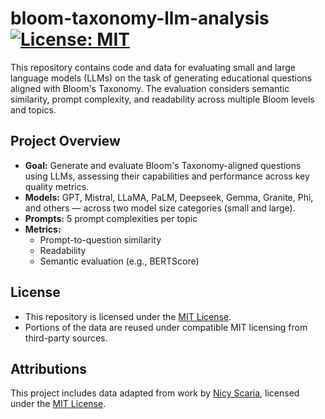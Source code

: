 # bloom-taxonomy-llm-analysis [![License: MIT](https://img.shields.io/badge/License-MIT-yellow.svg)](LICENSE)

This repository contains code and data for evaluating small and large language models (LLMs) on the task of generating educational questions aligned with Bloom's Taxonomy. The evaluation considers semantic similarity, prompt complexity, and readability across multiple Bloom levels and topics.

## Project Overview
- **Goal:** Generate and evaluate Bloom's Taxonomy-aligned questions using LLMs, assessing their capabilities and performance across key quality metrics.
- **Models:** GPT, Mistral, LLaMA, PaLM, Deepseek, Gemma, Granite, Phi, and others — across two model size categories (small and large).
- **Prompts:** 5 prompt complexities per topic
- **Metrics:**
  - Prompt-to-question similarity
  - Readability
  - Semantic evaluation (e.g., BERTScore)

## License
 - This repository is licensed under the [MIT License](LICENSE).  
 - Portions of the data are reused under compatible MIT licensing from third-party sources.

## Attributions
This project includes data adapted from work by [Nicy Scaria](https://github.com/nicyscaria/AEQG_Blooms_Evaluation_LLMs), licensed under the [MIT License](third_party/LICENSE.nicy_scaria).